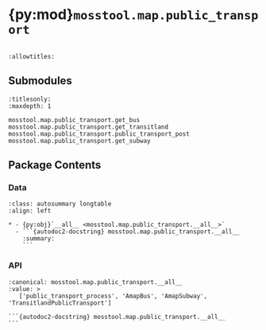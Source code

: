 # {py:mod}`mosstool.map.public_transport`

```{py:module} mosstool.map.public_transport
```

```{autodoc2-docstring} mosstool.map.public_transport
:allowtitles:
```

## Submodules

```{toctree}
:titlesonly:
:maxdepth: 1

mosstool.map.public_transport.get_bus
mosstool.map.public_transport.get_transitland
mosstool.map.public_transport.public_transport_post
mosstool.map.public_transport.get_subway
```

## Package Contents

### Data

````{list-table}
:class: autosummary longtable
:align: left

* - {py:obj}`__all__ <mosstool.map.public_transport.__all__>`
  - ```{autodoc2-docstring} mosstool.map.public_transport.__all__
    :summary:
    ```
````

### API

````{py:data} __all__
:canonical: mosstool.map.public_transport.__all__
:value: >
   ['public_transport_process', 'AmapBus', 'AmapSubway', 'TransitlandPublicTransport']

```{autodoc2-docstring} mosstool.map.public_transport.__all__
```

````
